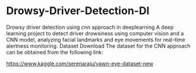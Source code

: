 # Drowsy-Driver-Detection-Dl
Drowsy driver detection using cnn approach in deeplearning
A deep learning project to detect driver drowsiness using computer vision and a CNN model, analyzing facial landmarks and eye movements for real-time alertness monitoring.
Dataset Download
The dataset for the CNN approach can be obtained from the following link:

https://www.kaggle.com/serenaraju/yawn-eye-dataset-new
